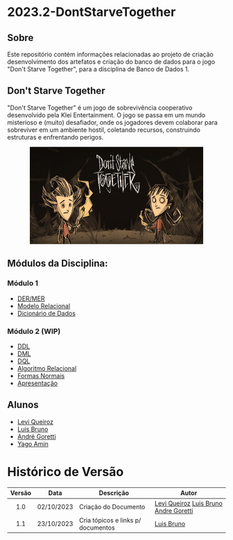 # 2023.2-DontStarveTogether

## Sobre
Este repositório contém informações relacionadas ao projeto de criação desenvolvimento dos artefatos e criação do banco de dados para o jogo "Don't Starve Together", para a disciplina de Banco de Dados 1.


## Don't Starve Together
"Don't Starve Together" é um jogo de sobrevivência cooperativo desenvolvido pela Klei Entertainment. O jogo se passa em um mundo misterioso e (muito) desafiador, onde os jogadores devem colaborar para sobreviver em um ambiente hostil, coletando recursos, construindo estruturas e enfrentando perigos.

<div align="center">
  <img src="assets/dont-starve.jpg" aly="imagem dont starve together" style="width: 400px">
</div>

## Módulos da Disciplina:
### Módulo 1
 - [DER/MER](./docs/DER_MER_dont_starve_together.md)
 - [Modelo Relacional](./docs/MRel_dont_starve_together.md)
 - [Dicionário de Dados](./docs/DD_dont_starve_together.md)

### Módulo 2 (WIP)
 - [DDL]()
 - [DML]()
 - [DQL]()
 - [Algoritmo Relacional]()
 - [Formas Normais]()
 - [Apresentação]()

## Alunos
- [Levi Queiroz](https://github.com/LeviQ27)
- [Luis Bruno](https://github.com/lbrunofidelis)
- [André Goretti](https://github.com/AGoretti)
- [Yago Amin]()

# Histórico de Versão

| Versão | Data | Descrição | Autor |
| :-----: | :------: | ------- | -------- |
| 1.0 | 02/10/2023 | Criação do Documento | [Levi Queiroz](https://github.com/LeviQ27) [Luis Bruno](https://github.com/lbrunofidelis) [Andre Goretti](https://github.com/AGoretti) |
| 1.1 | 23/10/2023 | Cria tópicos e links p/ documentos | [Luis Bruno](https://github.com/lbrunofidelis) |

